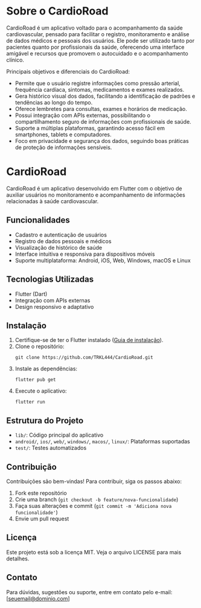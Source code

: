 
# Sobre o CardioRoad

CardioRoad é um aplicativo voltado para o acompanhamento da saúde cardiovascular, pensado para facilitar o registro, monitoramento e análise de dados médicos e pessoais dos usuários. Ele pode ser utilizado tanto por pacientes quanto por profissionais da saúde, oferecendo uma interface amigável e recursos que promovem o autocuidado e o acompanhamento clínico.

Principais objetivos e diferenciais do CardioRoad:

- Permite que o usuário registre informações como pressão arterial, frequência cardíaca, sintomas, medicamentos e exames realizados.
- Gera histórico visual dos dados, facilitando a identificação de padrões e tendências ao longo do tempo.
- Oferece lembretes para consultas, exames e horários de medicação.
- Possui integração com APIs externas, possibilitando o compartilhamento seguro de informações com profissionais de saúde.
- Suporte a múltiplas plataformas, garantindo acesso fácil em smartphones, tablets e computadores.
- Foco em privacidade e segurança dos dados, seguindo boas práticas de proteção de informações sensíveis.

# CardioRoad

CardioRoad é um aplicativo desenvolvido em Flutter com o objetivo de auxiliar usuários no monitoramento e acompanhamento de informações relacionadas à saúde cardiovascular.

## Funcionalidades

- Cadastro e autenticação de usuários
- Registro de dados pessoais e médicos
- Visualização de histórico de saúde
- Interface intuitiva e responsiva para dispositivos móveis
- Suporte multiplataforma: Android, iOS, Web, Windows, macOS e Linux

## Tecnologias Utilizadas

- Flutter (Dart)
- Integração com APIs externas
- Design responsivo e adaptativo

## Instalação

1. Certifique-se de ter o Flutter instalado ([Guia de instalação](https://docs.flutter.dev/get-started/install)).
2. Clone o repositório:
	```
	git clone https://github.com/TRKL444/CardioRoad.git
	```
3. Instale as dependências:
	```
	flutter pub get
	```
4. Execute o aplicativo:
	```
	flutter run
	```

## Estrutura do Projeto

- `lib/`: Código principal do aplicativo
- `android/`, `ios/`, `web/`, `windows/`, `macos/`, `linux/`: Plataformas suportadas
- `test/`: Testes automatizados

## Contribuição

Contribuições são bem-vindas! Para contribuir, siga os passos abaixo:

1. Fork este repositório
2. Crie uma branch (`git checkout -b feature/nova-funcionalidade`)
3. Faça suas alterações e commit (`git commit -m 'Adiciona nova funcionalidade'`)
4. Envie um pull request

## Licença

Este projeto está sob a licença MIT. Veja o arquivo LICENSE para mais detalhes.

## Contato

Para dúvidas, sugestões ou suporte, entre em contato pelo e-mail: [seuemail@dominio.com]
